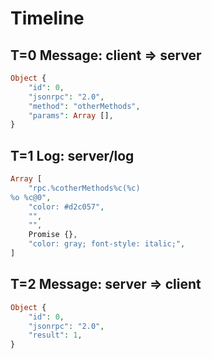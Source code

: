 # Timeline

## T=0 Message: client => server

```php
Object {
    "id": 0,
    "jsonrpc": "2.0",
    "method": "otherMethods",
    "params": Array [],
}
```

## T=1 Log: server/log

```php
Array [
    "rpc.%cotherMethods%c(%c)
%o %c@0",
    "color: #d2c057",
    "",
    "",
    Promise {},
    "color: gray; font-style: italic;",
]
```

## T=2 Message: server => client

```php
Object {
    "id": 0,
    "jsonrpc": "2.0",
    "result": 1,
}
```
